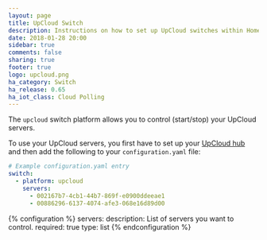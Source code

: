 ```yaml
---
layout: page
title: UpCloud Switch
description: Instructions on how to set up UpCloud switches within Home Assistant.
date: 2018-01-28 20:00
sidebar: true
comments: false
sharing: true
footer: true
logo: upcloud.png
ha_category: Switch
ha_release: 0.65
ha_iot_class: Cloud Polling
---
```


The `upcloud` switch platform allows you to control (start/stop) your UpCloud servers.

To use your UpCloud servers, you first have to set up your [UpCloud hub](/components/upcloud/) and then add the following to your `configuration.yaml` file:

```yaml
# Example configuration.yaml entry
switch:
  - platform: upcloud
    servers:
      - 002167b7-4cb1-44b7-869f-e0900ddeeae1
      - 00886296-6137-4074-afe3-068e16d89d00
```

{% configuration %}
servers:
  description: List of servers you want to control.
  required: true
  type: list
{% endconfiguration %}
